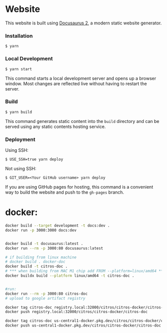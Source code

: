 # Website

This website is built using [Docusaurus 2](https://docusaurus.io/), a modern static website generator.

### Installation

```
$ yarn
```

### Local Development

```
$ yarn start
```

This command starts a local development server and opens up a browser window. Most changes are reflected live without having to restart the server.

### Build

```
$ yarn build
```

This command generates static content into the `build` directory and can be served using any static contents hosting service.

### Deployment

Using SSH:

```
$ USE_SSH=true yarn deploy
```

Not using SSH:

```
$ GIT_USER=<Your GitHub username> yarn deploy
```

If you are using GitHub pages for hosting, this command is a convenient way to build the website and push to the `gh-pages` branch.




# docker:
```bash
docker build --target development -t docs:dev .
docker run -p 3000:3000 docs:dev


docker build -t docusaurus:latest .
docker run --rm -p 3000:80 docusaurus:latest
```



```bash
# if building from linux machine
# docker build . docker-doc
docker build -t citros-doc . 
# *** when building from MAC M1 chip add FROM --platform=linux/amd64 ***
docker buildx build --platform linux/amd64 -t citros-doc .   


#run: 
docker run --rm -p 3000:80 citros-doc
# upload to google artifact registry

docker tag citros-doc registry.local:32000/citros/citros-docker/citros-doc
docker push registry.local:32000/citros/citros-docker/citros-doc

docker tag citros-doc us-central1-docker.pkg.dev/citros/citros-docker/citros-doc
docker push us-central1-docker.pkg.dev/citros/citros-docker/citros-doc

``` 